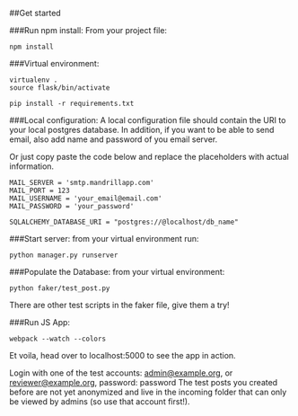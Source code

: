 ##Get started

###Run npm install:
From your project file:
```
npm install
```


###Virtual environment:
```
virtualenv .
source flask/bin/activate
```

```
pip install -r requirements.txt
```
###Local configuration:
A local configuration file should contain the URI to your local postgres database. In addition, if you want to be able to send email, also add name and password of you email server.

Or just copy paste the code below and replace the placeholders with actual information.

```
MAIL_SERVER = 'smtp.mandrillapp.com'
MAIL_PORT = 123
MAIL_USERNAME = 'your_email@email.com'
MAIL_PASSWORD = 'your_password'

SQLALCHEMY_DATABASE_URI = "postgres://@localhost/db_name"

```

###Start server:
from your virtual environment run:
```
python manager.py runserver
```

###Populate the Database:
from your virtual environment:
```
python faker/test_post.py
```
There are other test scripts in the faker file, give them a try!

###Run JS App:
```
webpack --watch --colors
```

Et voila, head over to localhost:5000 to see the app in action.

Login with one of the test accounts:
admin@example.org, or reviewer@example.org, password: password
The test posts you created before are not yet anonymized and live in the incoming folder that can only be viewed by admins (so use that account first!).


